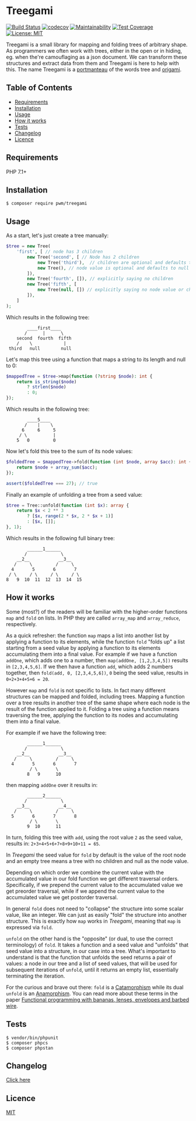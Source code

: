# Treegami

[![Build Status](https://travis-ci.org/pwm/treegami.svg?branch=master)](https://travis-ci.org/pwm/treegami)
[![codecov](https://codecov.io/gh/pwm/treegami/branch/master/graph/badge.svg)](https://codecov.io/gh/pwm/treegami)
[![Maintainability](https://api.codeclimate.com/v1/badges/25356a7f11c642ee8ac5/maintainability)](https://codeclimate.com/github/pwm/treegami/maintainability)
[![Test Coverage](https://api.codeclimate.com/v1/badges/25356a7f11c642ee8ac5/test_coverage)](https://codeclimate.com/github/pwm/treegami/test_coverage)
[![License: MIT](https://img.shields.io/badge/License-MIT-yellow.svg)](https://opensource.org/licenses/MIT)

Treegami is a small library for mapping and folding trees of arbitrary shape. As programmers we often work with trees, either in the open or in hiding, eg. when the're camouflaging as a json document. We can transform these structures and extract data from them and Treegami is here to help with this. The name Treegami is a [portmanteau](https://en.wikipedia.org/wiki/Portmanteau) of the words tree and [origami](https://en.wikipedia.org/wiki/Origami).


## Table of Contents

* [Requirements](#requirements)
* [Installation](#installation)
* [Usage](#usage)
* [How it works](#how-it-works)
* [Tests](#tests)
* [Changelog](#changelog)
* [Licence](#licence)

## Requirements

PHP 7.1+

## Installation

    $ composer require pwm/treegami

## Usage

As a start, let's just create a tree manually:

```php
$tree = new Tree(
    'first', [ // node has 3 children
        new Tree('second', [ // Node has 2 children
            new Tree('third'),  // children are optional and defaults to []
            new Tree(), // node value is optional and defaults to null
        ]),
        new Tree('fourth', []), // explicitly saying no children
        new Tree('fifth', [
            new Tree(null, []) // explicitly saying no node value or children
        ]),
    ]
);
```

Which results in the following tree:

```
        ____first____
       /      |      \
    second  fourth  fifth
    /    \            |
 third   null        null
```

Let's map this tree using a function that maps a string to its length and null to 0:

```php
$mappedTree = $tree->map(function (?string $node): int {
    return is_string($node)
        ? strlen($node)
        : 0;
});
```

Which results in the following tree:

```
        ____5____
       /    |    \
      6     6     5
     / \          |
    5   0         0
```

Now let's fold this tree to the sum of its node values:

```php
$foldedTree = $mappedTree->fold(function (int $node, array $acc): int {
    return $node + array_sum($acc);
});

assert($foldedTree === 27); // true
```

Finally an example of unfolding a tree from a seed value:

```php
$tree = Tree::unfold(function (int $x): array {
    return $x < 2 ** 3
        ? [$x, range(2 * $x, 2 * $x + 1)]
        : [$x, []];
}, 1);
```

Which results in the following full binary tree:

```
        ______1______
       /             \
    __2__           __3__
   /     \         /     \
  4       5       6       7
 / \     / \     / \     / \
8   9  10  11  12  13  14  15
```
 
## How it works

Some (most?) of the readers will be familiar with the higher-order functions `map` and `fold` on lists. In PHP they are called `array_map` and `array_reduce`, respectively.

As a quick refresher: the function `map` maps a list into another list by applying a function to its elements, while the function `fold` "folds up" a list starting from a seed value by applying a function to its elements accumulating them into a final value. For example if we have a function  `addOne`, which adds one to a number, then `map(addOne, [1,2,3,4,5])` results in `[2,3,4,5,6]`. If we then have a function `add`, which adds 2 numbers together, then `fold(add, 0, [2,3,4,5,6])`, `0` being the seed value, results in `0+2+3+4+5+6 = 20`.

However `map` and `fold` is not specific to lists. In fact many different structures can be mapped and folded, including trees. Mapping a function over a tree results in another tree of the same shape where each node is the result of the function applied to it. Folding a tree using a function means traversing the tree, applying the function to its nodes and accumulating them into a final value.

For example if we have the following tree:

```
        ______1______
       /             \
    __2__           __3__
   /     \         /     \
  4       5       6       7
         / \       \
        8   9      10
```
then mapping `addOne` over it results in:

```
        ______2______
       /             \
    __3__           __4__
   /     \         /     \
  5       6       7       8
         / \       \
        9  10      11
```
In turn, folding this tree with `add`, using the root value `2` as the seed value, results in: `2+3+4+5+6+7+8+9+10+11 = 65`.

In *Treegami* the seed value for `fold` by default is the value of the root node and an empty tree means a tree with no children and null as the node value.

Depending on which order we combine the current value with the accumulated value in our fold function we get different traversal orders. Specifically, if we prepend the current value to the accumulated value we get preorder traversal, while if we append the current value to the accumulated value we get postorder traversal.

In general `fold` does not need to "collapse" the structure into some scalar value, like an integer. We can just as easily "fold" the structure into another structure. This is exactly how `map` works in *Treegami*, meaning that `map` is expressed via `fold`.

`unfold` on the other hand is the "opposite" (or dual, to use the correct terminology) of `fold`. It takes a function and a seed value and "unfolds" that seed value into a structure, in our case into a tree. What's important to understand is that the function that unfolds the seed returns a pair of values: a node in our tree and a list of seed values, that will be used for subsequent iterations of `unfold`, until it returns an empty list, essentially terminating the iteration.

For the curious and brave out there: `fold` is a [Catamorphism](https://en.wikipedia.org/wiki/Catamorphism) while its dual `unfold` is an [Anamorphism](https://en.wikipedia.org/wiki/Anamorphism). You can read more about these terms in the paper [Functional programming with bananas, lenses, envelopes and barbed wire](https://maartenfokkinga.github.io/utwente/mmf91m.pdf).

## Tests

	$ vendor/bin/phpunit
	$ composer phpcs
	$ composer phpstan

## Changelog

[Click here](changelog.md)

## Licence

[MIT](LICENSE)
